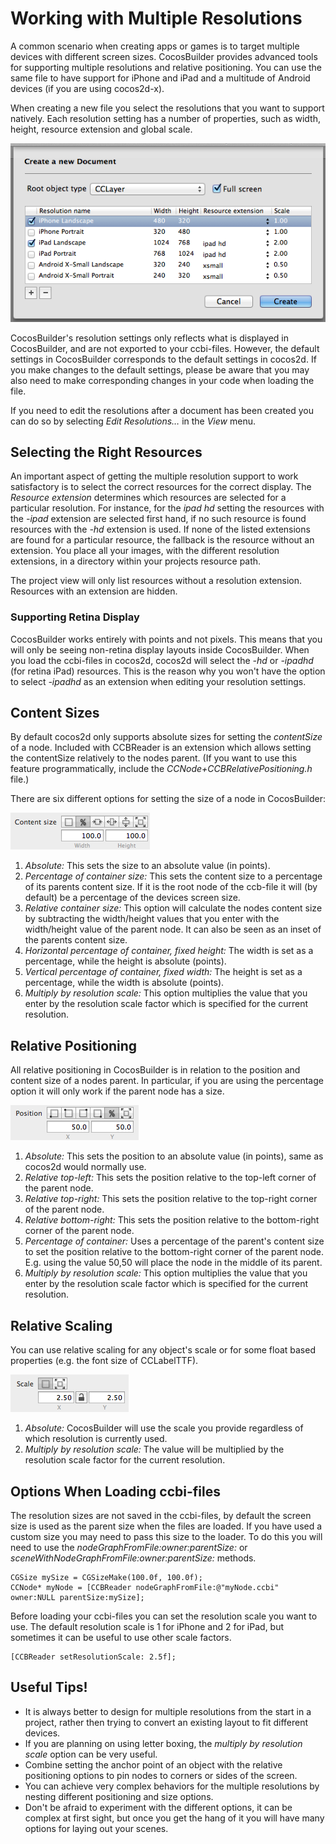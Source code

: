 # Working with Multiple Resolutions
A common scenario when creating apps or games is to target multiple devices with different screen sizes. CocosBuilder provides advanced tools for supporting multiple resolutions and relative positioning. You can use the same file to have support for iPhone and iPad and a multitude of Android devices (if you are using cocos2d-x).

When creating a new file you select the resolutions that you want to support natively. Each resolution setting has a number of properties, such as width, height, resource extension and global scale.

![image](5-1.png)

CocosBuilder's resolution settings only reflects what is displayed in CocosBuilder, and are not exported to your ccbi-files. However, the default settings in CocosBuilder corresponds to the default settings in cocos2d. If you make changes to the default settings, please be aware that you may also need to make corresponding changes in your code when loading the file.

If you need to edit the resolutions after a document has been created you can do so by selecting *Edit Resolutions…* in the *View* menu.

## Selecting the Right Resources
An important aspect of getting the multiple resolution support to work satisfactory is to select the correct resources for the correct display. The *Resource extension* determines which resources are selected for a particular resolution. For instance, for the *ipad hd* setting the resources with the *-ipad* extension are selected first hand, if no such resource is found resources with the *-hd* extension is used. If none of the listed extensions are found for a particular resource, the fallback is the resource without an extension. You place all your images, with the different resolution extensions, in a directory within your projects resource path.

The project view will only list resources without a resolution extension. Resources with an extension are hidden.

### Supporting Retina Display
CocosBuilder works entirely with points and not pixels. This means that you will only be seeing non-retina display layouts inside CocosBuilder. When you load the ccbi-files in cocos2d, cocos2d will select the *-hd* or *-ipadhd* (for retina iPad) resources. This is the reason why you won't have the option to select *-ipadhd* as an extension when editing your resolution settings.

## Content Sizes
By default cocos2d only supports absolute sizes for setting the *contentSize* of a node. Included with CCBReader is an extension which allows setting the contentSize relatively to the nodes parent. (If you want to use this feature programmatically, include the *CCNode+CCBRelativePositioning.h* file.)

There are six different options for setting the size of a node in CocosBuilder:

![image](5-2.png)

1. *Absolute:* This sets the size to an absolute value (in points).
2. *Percentage of container size:* This sets the content size to a percentage of its parents content size. If it is the root node of the ccb-file it will (by default) be a percentage of the devices screen size.
3. *Relative container size:* This option will calculate the nodes content size by subtracting the width/height values that you enter with the width/height value of the parent node. It can also be seen as an inset of the parents content size.
4. *Horizontal percentage of container, fixed height:* The width is set as a percentage, while the height is absolute (points).
5. *Vertical percentage of container, fixed width:* The height is set as a percentage, while the width is absolute (points).
6. *Multiply by resolution scale:* This option multiplies the value that you enter by the resolution scale factor which is specified for the current resolution.

## Relative Positioning
All relative positioning in CocosBuilder is in relation to the position and content size of a nodes parent. In particular, if you are using the percentage option it will only work if the parent node has a size.

![image](5-3.png)

1. *Absolute:* This sets the position to an absolute value (in points), same as cocos2d would normally use.
2. *Relative top-left:* This sets the position relative to the top-left corner of the parent node.
3. *Relative top-right:* This sets the position relative to the top-right corner of the parent node.
4. *Relative bottom-right:* This sets the position relative to the bottom-right corner of the parent node.
5. *Percentage of container:* Uses a percentage of the parent's content size to set the position relative to the bottom-right corner of the parent node. E.g. using the value 50,50 will place the node in the middle of its parent.
6. *Multiply by resolution scale:* This option multiplies the value that you enter by the resolution scale factor which is specified for the current resolution.

## Relative Scaling
You can use relative scaling for any object's scale or for some float based properties (e.g. the font size of CCLabelTTF).

![image](5-4.png)

1. *Absolute:* CocosBuilder will use the scale you provide regardless of which resolution is currently used.
2. *Multiply by resolution scale:* The value will be multiplied by the resolution scale factor for the current resolution.

## Options When Loading ccbi-files
The resolution sizes are not saved in the ccbi-files, by default the screen size is used as the parent size when the files are loaded. If you have used a custom size you may need to pass this size to the loader. To do this you will need to use the *nodeGraphFromFile:owner:parentSize:* or *sceneWithNodeGraphFromFile:owner:parentSize:* methods.

    CGSize mySize = CGSizeMake(100.0f, 100.0f);
    CCNode* myNode = [CCBReader nodeGraphFromFile:@"myNode.ccbi" owner:NULL parentSize:mySize];

Before loading your ccbi-files you can set the resolution scale you want to use. The default resolution scale is 1 for iPhone and 2 for iPad, but sometimes it can be useful to use other scale factors.

    [CCBReader setResolutionScale: 2.5f];

## Useful Tips!
* It is always better to design for multiple resolutions from the start in a project, rather then trying to convert an existing layout to fit different devices.
* If you are planning on using letter boxing, the *multiply by resolution scale* option can be very useful.
* Combine setting the anchor point of an object with the relative positioning options to pin nodes to corners or sides of the screen.
* You can achieve very complex behaviors for the multiple resolutions by nesting different positioning and size options.
* Don't be afraid to experiment with the different options, it can be complex at first sight, but once you get the hang of it you will have many options for laying out your scenes.